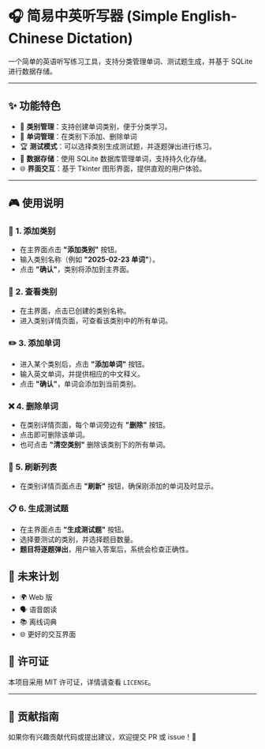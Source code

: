 # 🎧 简易中英听写器 (Simple English-Chinese Dictation)

一个简单的英语听写练习工具，支持分类管理单词、测试题生成，并基于 SQLite 进行数据存储。

---

## ✨ 功能特色

- 📂 **类别管理**：支持创建单词类别，便于分类学习。
- 📝 **单词管理**：在类别下添加、删除单词
- 🏆 **测试模式**：可以选择类别生成测试题，并逐题弹出进行练习。
- 🔄 **数据存储**：使用 SQLite 数据库管理单词，支持持久化存储。
- 🌐 **界面交互**：基于 Tkinter 图形界面，提供直观的用户体验。

---

## 🎮 使用说明

### 📂 **1. 添加类别**

- 在主界面点击 **"添加类别"** 按钮。
- 输入类别名称（例如 **"2025-02-23 单词"**）。
- 点击 **"确认"**，类别将添加到主界面。

### 📜 **2. 查看类别**

- 在主界面，点击已创建的类别名称。
- 进入类别详情页面，可查看该类别中的所有单词。

### ✏️ **3. 添加单词**

- 进入某个类别后，点击 **"添加单词"** 按钮。
- 输入英文单词，并提供相应的中文释义。
- 点击 **"确认"**，单词会添加到当前类别。

### ❌ **4. 删除单词**

- 在类别详情页面，每个单词旁边有 **"删除"** 按钮。
- 点击即可删除该单词。
- 也可点击 **"清空类别"** 删除该类别下的所有单词。

### 🔄 **5. 刷新列表**

- 在类别详情页面点击 **"刷新"** 按钮，确保刚添加的单词及时显示。

### 📋 **6. 生成测试题**

- 在主界面点击 **"生成测试题"** 按钮。
- 选择要测试的类别，并选择题目数量。
- **题目将逐题弹出**，用户输入答案后，系统会检查正确性。

## 🔮 未来计划

- 🌍 Web 版
- 🗣️ 语音朗读
- 📚 离线词典
- 🌐 更好的交互界面

## 📜 许可证

本项目采用 MIT 许可证，详情请查看 `LICENSE`。

------

## 🤝 贡献指南

如果你有兴趣贡献代码或提出建议，欢迎提交 PR 或 issue！🎉
